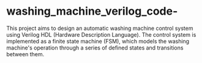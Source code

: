# washing_machine_verilog_code-
This project aims to design an automatic washing machine control system using Verilog HDL (Hardware Description Language). The control system is implemented as a finite state machine (FSM), which models the washing machine's operation through a series of defined states and transitions between them.

